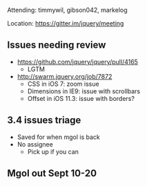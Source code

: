Attending: timmywil, gibson042, markelog

Location: https://gitter.im/jquery/meeting

## Issues needing review
* https://github.com/jquery/jquery/pull/4165 
  - LGTM
* http://swarm.jquery.org/job/7872 
  - CSS in iOS 7: zoom issue
  - Dimensions in IE9: issue with scrollbars
  - Offset in iOS 11.3: issue with borders?

## 3.4 issues triage
* Saved for when mgol is back
* No assignee
  - Pick up if you can

## Mgol out Sept 10-20
